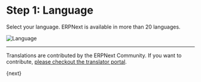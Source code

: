 # Step 1: Language

Select your language. ERPNext is available in more than 20 languages.

<img alt="Language" class="screenshot" src="/assets/erpnext_docs/assets/img/setup-wizard/step-1.png">

---

Translations are contributed by the ERPNext Community. If you want to contribute, [please checkout the translator portal](https://translate.erpnext.com).

{next}
